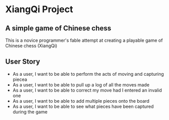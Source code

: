 # XiangQi Project

## A simple game of Chinese chess

This is a novice programmer's fable attempt at creating a playable game of Chinese chess (XiangQi)

## User Story

- As a user, I want to be able to perform the acts of moving and capturing piecea
- As a user, I want to be able to pull up a log of all the moves made
- As a user, I want to be able to correct my move had I entered an invalid one
- As a user, I want to be able to add multiple pieces onto the board
- As a user, I want to be able to see what pieces have been captured during the game
